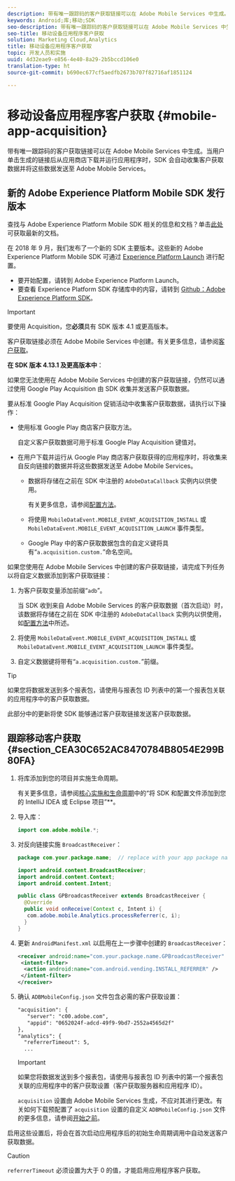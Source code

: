 ```yaml
---
description: 带有唯一跟踪码的客户获取链接可以在 Adobe Mobile Services 中生成。当用户单击生成的链接后从应用商店下载并运行应用程序时，SDK 会自动收集客户获取数据并将这些数据发送至 Adobe Mobile Services。
keywords: Android;库;移动;SDK
seo-description: 带有唯一跟踪码的客户获取链接可以在 Adobe Mobile Services 中生成。当用户单击生成的链接后从应用商店下载并运行应用程序时，SDK 会自动收集客户获取数据并将这些数据发送至 Adobe Mobile Services。
seo-title: 移动设备应用程序客户获取
solution: Marketing Cloud,Analytics
title: 移动设备应用程序客户获取
topic: 开发人员和实施
uuid: 4d32eae9-e856-4e40-8a29-2b5bccd106e0
translation-type: ht
source-git-commit: b690ec677cf5aedfb2673b707f82716af1851124

---
```



# 移动设备应用程序客户获取 {#mobile-app-acquisition}

带有唯一跟踪码的客户获取链接可以在 Adobe Mobile Services 中生成。当用户单击生成的链接后从应用商店下载并运行应用程序时，SDK 会自动收集客户获取数据并将这些数据发送至 Adobe Mobile Services。

## 新的 Adobe Experience Platform Mobile SDK 发行版本

查找与 Adobe Experience Platform Mobile SDK 相关的信息和文档？单击[此处](https://aep-sdks.gitbook.io/docs/)可获取最新的文档。

在 2018 年 9 月，我们发布了一个新的 SDK 主要版本。这些新的 Adobe Experience Platform Mobile SDK 可通过 [Experience Platform Launch](https://www.adobe.com/cn/experience-platform/launch.html) 进行配置。

* 要开始配置，请转到 Adobe Experience Platform Launch。
* 要查看 Experience Platform SDK 存储库中的内容，请转到 [Github：Adobe Experience Platform SDK](https://github.com/Adobe-Marketing-Cloud/acp-sdks)。

>[!IMPORTANT]
>
>要使用 Acquisition，您&#x200B;**必须**&#x200B;具有 SDK 版本 4.1 或更高版本。

客户获取链接必须在 Adobe Mobile Services 中创建。有关更多信息，请参阅[客户获取](/help/using/acquisition-main/acquisition-main.md)。

**在 SDK 版本 4.13.1 及更高版本中**：

如果您无法使用在 Adobe Mobile Services 中创建的客户获取链接，仍然可以通过使用 Google Play Acquisition 由 SDK 收集并发送客户获取数据。

要从标准 Google Play Acquisition 促销活动中收集客户获取数据，请执行以下操作：

* 使用标准 Google Play 商店客户获取方法。

   自定义客户获取数据可用于标准 Google Play Acquisition 键值对。

* 在用户下载并运行从 Google Play 商店客户获取获得的应用程序时，将收集来自反向链接的数据并将这些数据发送至 Adobe Mobile Services。

   * 数据将存储在之前在 SDK 中注册的 `AdobeDataCallback` 实例内以供使用。

      有关更多信息，请参阅[配置方法](/help/android/configuration/methods.md)。

   * 将使用 `MobileDataEvent.MOBILE_EVENT_ACQUISITION_INSTALL` 或 `MobileDataEvent.MOBILE_EVENT_ACQUISITION_LAUNCH` 事件类型。

   * Google Play 中的客户获取数据包含的自定义键将具有“`a.acquisition.custom.`”命名空间。

如果您使用在 Adobe Mobile Services 中创建的客户获取链接，请完成下列任务以将自定义数据添加到客户获取链接：

1. 为客户获取变量添加前缀“`adb`”。

   当 SDK 收到来自 Adobe Mobile Services 的客户获取数据（首次启动）时，该数据将存储在之前在 SDK 中注册的 `AdobeDataCallback` 实例内以供使用，如[配置方法](/help/android/configuration/methods.md)中所述。

1. 将使用 `MobileDataEvent.MOBILE_EVENT_ACQUISITION_INSTALL` 或 `MobileDataEvent.MOBILE_EVENT_ACQUISITION_LAUNCH` 事件类型。

1. 自定义数据键将带有“`a.acquisition.custom.`”前缀。

>[!TIP]
>
>如果您将数据发送到多个报表包，请使用与报表包 ID 列表中的第一个报表包关联的应用程序中的客户获取数据。

此部分中的更新将使 SDK 能够通过客户获取链接发送客户获取数据。

## 跟踪移动客户获取 {#section_CEA30C652AC8470784B8054E299B80FA}

1. 将库添加到您的项目并实施生命周期。

   有关更多信息，请参阅[核心实施和生命周期](/help/android/getting-started/dev-qs.md)中的“将 SDK 和配置文件添加到您的 IntelliJ IDEA 或 Eclipse 项目”**。

1. 导入库：

   ```java
   import com.adobe.mobile.*;
   ```

1. 对反向链接实施 `BroadcastReceiver`：

   ```java
   package com.your.package.name;  // replace with your app package name 
   
   import android.content.BroadcastReceiver; 
   import android.content.Context; 
   import android.content.Intent; 
   
   public class GPBroadcastReceiver extends BroadcastReceiver { 
     @Override 
     public void onReceive(Context c, Intent i) { 
      com.adobe.mobile.Analytics.processReferrer(c, i); 
     } 
   }
   ```

1. 更新 `AndroidManifest.xml` 以启用在上一步骤中创建的 `BroadcastReceiver`：

   ```xml
   <receiver android:name="com.your.package.name.GPBroadcastReceiver" android:exported="true"> 
    <intent-filter> 
     <action android:name="com.android.vending.INSTALL_REFERRER" /> 
    </intent-filter> 
   </receiver>
   ```

1. 确认 `ADBMobileConfig.json` 文件包含必需的客户获取设置：

   ```xml
   "acquisition": { 
      "server": "c00.adobe.com", 
      "appid": "0652024f-adcd-49f9-9bd7-2552a4565d2f" 
   }, 
   "analytics": { 
     "referrerTimeout": 5, 
     ...
   ```

   >[!IMPORTANT]
   >
   >如果您将数据发送到多个报表包，请使用与报表包 ID 列表中的第一个报表包关联的应用程序中的客户获取设置（客户获取服务器和应用程序 ID）。

   `acquisition` 设置由 Adobe Mobile Services 生成，不应对其进行更改。有关如何下载预配置了 `acquisition` 设置的自定义 `ADBMobileConfig.json` 文件的更多信息，请参阅[开始之前](/help/android/getting-started/requirements.md)。

启用这些设置后，将会在首次启动应用程序后的初始生命周期调用中自动发送客户获取数据。

>[!CAUTION]
>
>`referrerTimeout` 必须设置为大于 0 的值，才能启用应用程序客户获取。
